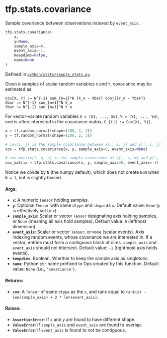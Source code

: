 <div itemscope itemtype="http://developers.google.com/ReferenceObject">
<meta itemprop="name" content="tfp.stats.covariance" />
<meta itemprop="path" content="Stable" />
</div>

# tfp.stats.covariance

Sample covariance between observations indexed by `event_axis`.

``` python
tfp.stats.covariance(
    x,
    y=None,
    sample_axis=0,
    event_axis=-1,
    keepdims=False,
    name=None
)
```



Defined in [`python/stats/sample_stats.py`](https://github.com/tensorflow/probability/tree/master/tensorflow_probability/python/stats/sample_stats.py).

<!-- Placeholder for "Used in" -->

Given `N` samples of scalar random variables `X` and `Y`, covariance may be
estimated as

```none
Cov[X, Y] := N^{-1} sum_{n=1}^N (X_n - Xbar) Conj{(Y_n - Ybar)}
Xbar := N^{-1} sum_{n=1}^N X_n
Ybar := N^{-1} sum_{n=1}^N Y_n
```

For vector-variate random variables `X = (X1, ..., Xd)`, `Y = (Y1, ..., Yd)`,
one is often interested in the covariance matrix, `C_{ij} := Cov[Xi, Yj]`.

```python
x = tf.random_normal(shape=(100, 2, 3))
y = tf.random_normal(shape=(100, 2, 3))

# cov[i, j] is the sample covariance between x[:, i, j] and y[:, i, j].
cov = tfp.stats.covariance(x, y, sample_axis=0, event_axis=None)

# cov_matrix[i, m, n] is the sample covariance of x[:, i, m] and y[:, i, n]
cov_matrix = tfp.stats.covariance(x, y, sample_axis=0, event_axis=-1)
```

Notice we divide by `N` (the numpy default), which does not create `NaN`
when `N = 1`, but is slightly biased.

#### Args:


* <b>`x`</b>:  A numeric `Tensor` holding samples.
* <b>`y`</b>:  Optional `Tensor` with same `dtype` and `shape` as `x`.
  Default value: `None` (`y` is effectively set to `x`).
* <b>`sample_axis`</b>: Scalar or vector `Tensor` designating axis holding samples, or
  `None` (meaning all axis hold samples).
  Default value: `0` (leftmost dimension).
* <b>`event_axis`</b>:  Scalar or vector `Tensor`, or `None` (scalar events).
  Axis indexing random events, whose covariance we are interested in.
  If a vector, entries must form a contiguous block of dims. `sample_axis`
  and `event_axis` should not intersect.
  Default value: `-1` (rightmost axis holds events).
* <b>`keepdims`</b>:  Boolean.  Whether to keep the sample axis as singletons.
* <b>`name`</b>: Python `str` name prefixed to Ops created by this function.
      Default value: `None` (i.e., `'covariance'`).


#### Returns:


* <b>`cov`</b>: A `Tensor` of same `dtype` as the `x`, and rank equal to
  `rank(x) - len(sample_axis) + 2 * len(event_axis)`.


#### Raises:


* <b>`AssertionError`</b>:  If `x` and `y` are found to have different shape.
* <b>`ValueError`</b>:  If `sample_axis` and `event_axis` are found to overlap.
* <b>`ValueError`</b>:  If `event_axis` is found to not be contiguous.